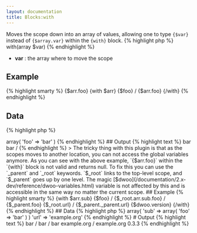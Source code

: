 ```yaml
---
layout: documentation
title: Blocks:with
---
```


Moves the scope down into an array of values, allowing one to type `{$var}` instead of `{$array.var}` within the `{with}` block.
{% highlight php %}
with(array $var)
{% endhighlight %}

* **var** : the array where to move the scope

## Example
{% highlight smarty %}
{$arr.foo}
{with $arr} {$foo} / {$arr.foo} {/with}
{% endhighlight %}

## Data
{% highlight php %}
<?php
'arr' => array( 'foo' => 'bar' )
{% endhighlight %}

## Output
{% highlight text %}
bar
bar /
{% endhighlight %}

> The tricky thing with this plugin is that as the scopes moves to another location, you can not access the global variables anymore.

As you can see with the above example, `{$arr.foo}` within the `{with}` block is not valid and returns null. To fix this you can use the `_parent` and `_root` keywords. `$_root` links to the top-level scope, and `$_parent` goes up by one level. The magic [$dwoo](/documentation/2.x-dev/reference/dwoo-variables.html) variable is not affected by this and is accessible in the same way no matter the current scope.

## Example
{% highlight smarty %}
{with $arr.sub}
  {$foo} / {$_root.arr.sub.foo} / {$_parent.foo}
  {$_root.url} / {$_parent._parent.url}
  {$dwoo.version}
{/with}
{% endhighlight %}

## Data
{% highlight php %}
<?php
'arr' => array( 'sub' => array( 'foo' => 'bar' ) )
'url' => 'example.org'
{% endhighlight %}

# Output
{% highlight text %}
bar / bar / bar
example.org / example.org
0.3.3
{% endhighlight %}